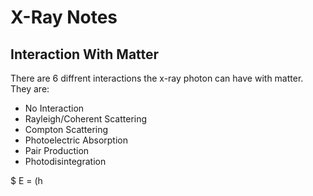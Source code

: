 # X-Ray Notes

## Interaction With Matter
There are 6 diffrent interactions the x-ray photon can have with matter. They are:

 * No Interaction
 * Rayleigh/Coherent Scattering
 * Compton Scattering
 * Photoelectric Absorption
 * Pair Production
 * Photodisintegration


$ E = (h
<!--stackedit_data:
eyJoaXN0b3J5IjpbLTIwMDk1Nzk2OTAsODEzNzQyNTg4XX0=
-->